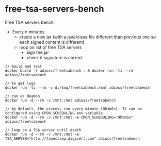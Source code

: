 # free-tsa-servers-bench

Free TSA servers bench:
* Every n minutes
    * create a new jar (with a java/class file different than previous one so each signed content is different) 
    * loop on list of free TSA servers
        * sign the jar
        * check if signature is correct

```
// build and test
docker build -t adioss/freetsabench . & docker run -ti --rm adioss/freetsabench

// to get logs
docker run -ti --rm -v d:/tmp/freetsabench:/mnt adioss/freetsabench

// run as deamon
docker run -d --rm -v /mnt:/mnt adioss/freetsabench

// by default, the process run every minute (0h1m0s). It can be configured using CRON_SCHEDULING env variable
docker run -d --rm -v /mnt:/mnt -e CRON_SCHEDULING="0h0m5s" adioss/freetsabench

// loop on a TSA server until death
docker run -d --rm -v /mnt:/mnt -e TSA_SERVER="http://timestamp.digicert.com" adioss/freetsabench
```